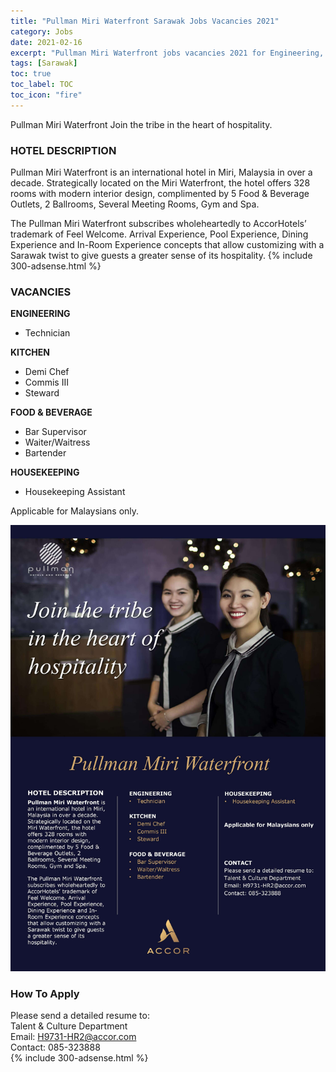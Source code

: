 ```yaml
---
title: "Pullman Miri Waterfront Sarawak Jobs Vacancies 2021" 
category: Jobs 
date: 2021-02-16
excerpt: "Pullman Miri Waterfront jobs vacancies 2021 for Engineering, F&B, Kitchen, Housekeeping. Jawatan kosong Pullman Miri Waterfront Sarawak 2021." 
tags: [Sarawak] 
toc: true 
toc_label: TOC 
toc_icon: "fire" 
--- 
```


Pullman Miri Waterfront Join the tribe in the heart of hospitality.

### HOTEL DESCRIPTION
Pullman Miri Waterfront is an international hotel in Miri, Malaysia in over a decade. Strategically located on the Miri Waterfront, the hotel offers 328 rooms with modern interior design, complimented by 5 Food &
Beverage Outlets, 2 Ballrooms, Several Meeting Rooms, Gym and Spa.

The Pullman Miri Waterfront subscribes wholeheartedly to AccorHotels’ trademark of Feel Welcome. Arrival Experience, Pool Experience, Dining Experience and In-Room Experience concepts that allow customizing with a Sarawak twist to give guests a greater sense of its hospitality.
{% include 300-adsense.html %} 
### VACANCIES 

**ENGINEERING**
- Technician

**KITCHEN**
- Demi Chef
- Commis III
- Steward

**FOOD & BEVERAGE**
- Bar Supervisor
- Waiter/Waitress
- Bartender

**HOUSEKEEPING**
- Housekeeping Assistant

Applicable for Malaysians only.

![Pullman Miri Waterfront Job 2021!](/assets/images/2021-02/pullman-miri-waterfront-job-vacancies-2021.jpg "Pullman Miri Waterfront Job 2021")

### How To Apply 
Please send a detailed resume to:<br/>
Talent & Culture Department<br/>
Email: H9731-HR2@accor.com<br/>
Contact: 085-323888<br/>
{% include 300-adsense.html %} 

